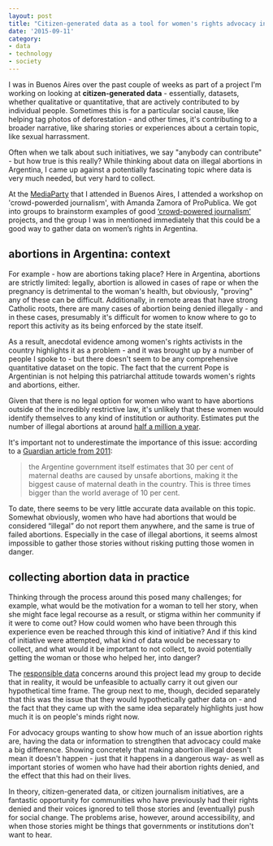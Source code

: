 ```yaml
---
layout: post
title: "Citizen-generated data as a tool for women's rights advocacy in Argentina"
date: '2015-09-11'
category:
- data
- technology
- society
---
```


I was in Buenos Aires over the past couple of weeks as part of a project I'm working on looking at **citizen-generated data** - essentially, datasets, whether qualitative or quantitative, that are actively contributed to by individual people. Sometimes this is for a particular social cause, like helping tag photos of deforestation - and other times, it's contributing to a broader narrative, like sharing stories or experiences about a certain topic, like sexual harrassment. 

Often when we talk about such initiatives, we say "anybody can contribute" - but how true is this really? While thinking about data on illegal abortions in Argentina, I came up against a potentially fascinating topic where data is very much needed, but very hard to collect.

<!--more-->

At the [MediaParty](mediaparty.info) that I attended in Buenos Aires, I attended a workshop on 'crowd-powerded journalism', with Amanda Zamora of ProPublica. We got into groups to brainstorm examples of good [‘crowd-powered journalism’](https://www.propublica.org/article/propublicas-aims-to-spur-more-crowd-powered-news) projects, and the group I was in mentioned immediately that this could be a good way to gather data on women’s rights in Argentina. 

## abortions in Argentina: context

For example - how are abortions taking place? Here in Argentina, abortions are strictly limited: legally, abortion is allowed in cases of rape or when the pregnancy is detrimental to the woman's health, but obviously, "proving" any of these can be difficult. Additionally, in remote areas that have strong Catholic roots, there are many cases of abortion being denied illegally - and in these cases, presumably it's difficult for women to know where to go to report this activity as its being enforced by the state itself. 

As a result, anecdotal evidence among women's rights activists in the country highlights it as a problem - and it was brought up by a number of people I spoke to - but there doesn't seem to be any comprehensive quantitative dataset on the topic. The fact that the current Pope is Argentinian is not helping this patriarchal attitude towards women's rights and abortions, either.

Given that there is no legal option for women who want to have abortions outside of the incredibly restrictive law, it's unlikely that these women would identify themselves to any kind of institution or authority. Estimates put the number of illegal abortions at around [half a million a year](https://news.vice.com/article/argentinas-doctors-perform-half-a-million-illegal-abortions-a-year-but-legalization-still-seems-unlikely).

It's important not to underestimate the importance of this issue: according to a [Guardian article from 2011](http://www.theguardian.com/journalismcompetition/argentinas-secret-killer): 

<blockquote>the Argentine government itself estimates that 30 per cent of maternal deaths are caused by unsafe abortions, making it the biggest cause of maternal death in the country. This is three times bigger than the world average of 10 per cent.</blockquote>


To date, there seems to be very little accurate data available on this topic. Somewhat obviously, women who have had abortions that would be considered “illegal” do not report them anywhere, and the same is true of failed abortions. Especially in the case of illegal abortions, it seems almost impossible to gather those stories without risking putting those women in danger.

## collecting abortion data in practice
 
Thinking through the process around this posed many challenges; for example, what would be the motivation for a woman to tell her story, when she might face legal recourse as a result, or stigma within her community if it were to come out? How could women who have been through this experience even be reached through this kind of initiative? And if this kind of initiative were attempted, what kind of data would be necessary to collect, and what would it be important to not collect, to avoid potentially getting the woman or those who helped her, into danger?

The [responsible data](responsibledata.io) concerns around this project lead my group to decide that in reality, it would be unfeasible to actually carry it out given our hypothetical time frame. The group next to me, though, decided separately that this was the issue that they would hypothetically gather data on - and the fact that they came up with the same idea separately highlights just how much it is on people's minds right now.

For advocacy groups wanting to show how much of an issue abortion rights are, having the data or information to strengthen that advocacy could make a big difference. Showing concretely that making abortion illegal doesn't mean it doesn't happen - just that it happens in a dangerous way- as well as important stories of women who have had their abortion rights denied, and the effect that this had on their lives.

In theory, citizen-generated data, or citizen journalism initiatives, are a fantastic opportunity for communities who have previously had their rights denied and their voices ignored to tell those stories and (eventually) push for social change. The problems arise, however, around accessibility, and when those stories might be things that governments or institutions don't want to hear. 

